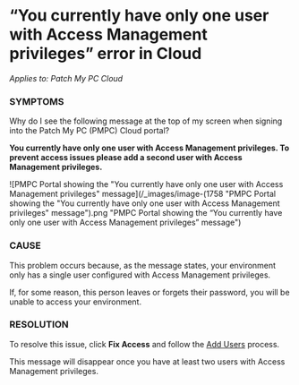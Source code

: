 # “You currently have only one user with Access Management privileges” error in Cloud

_Applies to: Patch My PC Cloud_

### SYMPTOMS

Why do I see the following message at the top of my screen when signing into the Patch My PC (PMPC) Cloud portal?

**You currently have only one user with Access Management privileges. To prevent access issues please add a second user with Access Management privileges.**

![PMPC Portal showing the "You currently have only one user with Access Management privileges" message](/_images/image-(1758 "PMPC Portal showing the \"You currently have only one user with Access Management privileges\" message").png "PMPC Portal showing the “You currently have only one user with Access Management privileges” message")

### CAUSE

This problem occurs because, as the message states, your environment only has a single user configured with Access Management privileges.&#x20;

If, for some reason, this person leaves or forgets their password, you will be unable to access your environment.

### RESOLUTION

To resolve this issue, click **Fix Access** and follow the [Add Users](../../cloud-administration/manage-cloud-users/add-a-cloud-user.md) process.

This message will disappear once you have at least two users with Access Management privileges.